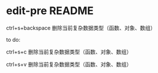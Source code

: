 # edit-pre README
ctrl+s+backspace 删除当前复杂数据类型（函数、对象、数组）

to do:

ctrl+s+c 删除当前复杂数据类型（函数、对象、数组）

ctrl+s+v 删除当前复杂数据类型（函数、对象、数组）